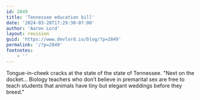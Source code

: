 ```yaml
---
id: 2849
title: 'Tennessee education bill'
date: '2024-03-28T17:29:30-07:00'
author: 'Aaron Lord'
layout: revision
guid: 'https://www.devlord.io/blog/?p=2849'
permalink: '/?p=2849'
footnotes:
    - ''
---
```


Tongue-in-cheek cracks at the state of the state of Tennessee. "Next on the docket… Biology teachers who don’t believe in premarital sex are free to teach students that animals have tiny but elegant weddings before they breed."